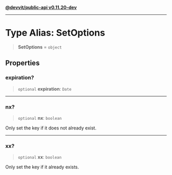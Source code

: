 [**@devvit/public-api v0.11.20-dev**](../README.md)

---

# Type Alias: SetOptions

> **SetOptions** = `object`

## Properties

<a id="expiration"></a>

### expiration?

> `optional` **expiration**: `Date`

---

<a id="nx"></a>

### nx?

> `optional` **nx**: `boolean`

Only set the key if it does not already exist.

---

<a id="xx"></a>

### xx?

> `optional` **xx**: `boolean`

Only set the key if it already exists.
